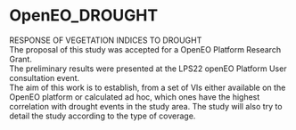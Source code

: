 # OpenEO_DROUGHT  
RESPONSE OF VEGETATION INDICES TO DROUGHT  
The proposal of this study was accepted for a OpenEO Platform Research Grant.  
The preliminary results were presented at the LPS22 openEO Platform User consultation event.  
The aim of this work is to establish, from a set of VIs either available on the OpenEO platform or calculated ad hoc, which ones have the highest correlation with drought events in the study area. The study will also try to detail the study according to the type of coverage.  
